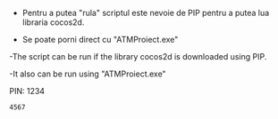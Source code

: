 - Pentru a putea "rula" scriptul este nevoie de PIP pentru a putea lua libraria cocos2d.

- Se poate porni direct cu "ATMProiect.exe"


-The script can be run if the library cocos2d is downloaded using PIP.

-It also can be run using "ATMProiect.exe"

PIN:
    1234
    
    4567
